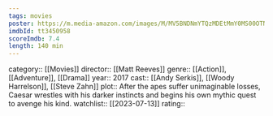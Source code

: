 ```yaml
---
tags: movies
poster: https://m.media-amazon.com/images/M/MV5BNDNmYTQzMDEtMmY0MS00OTNjLTk4MjItMDZhMzkzOGI3MzA0XkEyXkFqcGdeQXVyNjk5NDA3OTk@._V1_SX300.jpg
imdbId: tt3450958
scoreImdb: 7.4
length: 140 min
---
```


category:: [[Movies]]
director:: [[Matt Reeves]]
genre:: [[Action]], [[Adventure]], [[Drama]]
year:: 2017
cast:: [[Andy Serkis]], [[Woody Harrelson]], [[Steve Zahn]]
plot:: After the apes suffer unimaginable losses, Caesar wrestles with his darker instincts and begins his own mythic quest to avenge his kind.
watchlist:: [[2023-07-13]]
rating::
